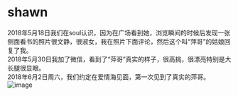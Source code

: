 # shawn
2018年5月18日我们在soul认识，因为在广场看到她，浏览瞬间的时候后发现一张侧面看书的照片很文静，很淑女，我在照片下面评论，然后这个叫“萍哥”的姑娘回复了我。 </br>
2018年5月30日我加了微信，看到了“萍哥”真实的样子，很高挑，很漂亮特别是大长腿很显眼。</br>
2018年6月2日周六，我们约定在爱情海见面，第一次见到了真实的萍哥。</br>
![image](https://github.com/shawnHsx/shawnHsx.github.io/tree/master/images/lp.jpg)


